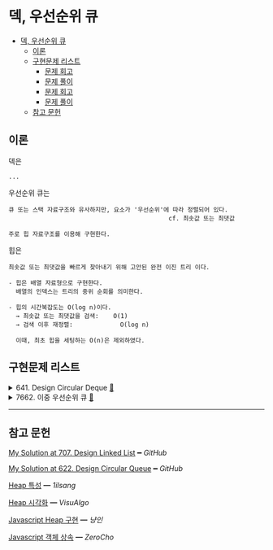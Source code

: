 # 덱, 우선순위 큐

- [덱, 우선순위 큐](#덱-우선순위-큐)
  - [이론](#이론)
  - [구현문제 리스트](#구현문제-리스트)
    - [문제 회고](#문제-회고)
    - [문제 풀이](#문제-풀이)
    - [문제 회고](#문제-회고-1)
    - [문제 풀이](#문제-풀이-1)
  - [참고 문헌](#참고-문헌)

## 이론

덱은

    ...

우선순위 큐는

    큐 또는 스택 자료구조와 유사하지만, 요소가 '우선순위'에 따라 정렬되어 있다.
                                                cf. 최솟값 또는 최댓값

    주로 힙 자료구조를 이용해 구현한다.

힙은 

    최솟값 또는 최댓값을 빠르게 찾아내기 위해 고안된 완전 이진 트리 이다.

    - 힙은 배열 자료형으로 구현한다.
      배열의 인덱스는 트리의 중위 순회를 의미한다.

    - 힙의 시간복잡도는 O(log n)이다.
      → 최솟값 또는 최댓값을 검색:    O(1)
      → 검색 이후 재정렬:             O(log n)

      이때, 최초 힙을 세팅하는 O(n)은 제외하였다.

## 구현문제 리스트

<details>
<summary>
  641. Design Circular Deque
  <a href="https://leetcode.com/problems/design-circular-deque/">👊</a>  
</summary>

### 문제 회고

3주차의 `단일 연결리스트 구현`, 4주차의 `원형큐 구현`을 참고해서 구현하였다.

본 문제의 `deleteFront` 행위가 

원형큐에서의 `dequeue`와 다르게 구현해야 하는 점을 배웠다.

### 문제 풀이

<table>
  <tr >
    <th colspan="2">빅오</th>
  </tr>
  <tr>
    <td colspan="2">
<p>

|       | `insertFront` | `insertLast` | `deleteFront` | `deleteLast` | `getFront` | `getRear` | `isEmpty` | `isFull` |
| :---: | :-----------: | :----------: | :-----------: | :----------: | :--------: | :-------: | :-------: | :------: |
| time  |    `O(1)`     |    `O(n)`    |    `O(1)`     |    `O(n)`    |   `O(1)`   |  `O(n)`   |  `O(1)`   |  `O(1)`  |
| space |    `O(1)`     |    `O(1)`    |    `O(1)`     |    `O(1)`    |   `O(1)`   |  `O(1)`   |  `O(1)`   |  `O(1)`  |
</p>
    </td>
  </tr>
  <tr>    
    <th colspan="2">코드</th>
  </tr>
  <tr>      
    <td>
<p>

```js
// +++ Struct
class ListNode {
  constructor(value) {
      this.value = value;
      this.next = null;     
  }
}

/**
 * @param {number} k
 */
var MyCircularDeque = function(k) {
  this.head = null;
  this.size = 0;
  this.maxSize = k;
};
```
</p>
    </td>
    <td>
<p>

```js
// +++ Debug
MyCircularDeque.prototype.lastIndex = function(){
  return this.size > 0 ? this.size - 1 : 0;
}

MyCircularDeque.prototype.displayDeque = function(pointer){  
  let cur = pointer ? pointer : this.head;
  
  process.stdout.write(`size: ${this.size}   `);
  process.stdout.write(`elements: `);

  for(let i  = 0; i < this.size; i++){
    process.stdout.write(`${cur.value} → `);    
    cur = cur.next;
  }  
  process.stdout.write('\n');
}
```
</p>
    </td>
  </tr>
  <tr>
    <td>
<p>

```js
/** 
 * @param {number} value
 * @return {boolean}
 */
MyCircularDeque.prototype.insertFront = function(value) {
  if(this.isFull())
    return false;
  
  let cur = this.head;
  const node = new ListNode(value);
    
  node.next = cur;
  this.head = node;
  
  this.size += 1;  
  return true;
};
```
</p>
    </td>
    <td>
<p>

```js
/** 
 * @param {number} value
 * @return {boolean}
 */
MyCircularDeque.prototype.insertLast = function(value) {
  if(this.isFull())
    return false;
    
  const node = new ListNode(value);
  
  if(!this.head)
    this.head = node;
  else{
    let cur = this.head;
  
    for(let i = 0; i < this.lastIndex(); i++)
      cur = cur.next;
    
    cur.next = node;
  }
  
  this.size += 1;  
  return true;
};
```
</p>
    </td>  
  </tr>
  <tr>    
    <td>
<p>

```js
/**
 * @return {boolean}
 */
MyCircularDeque.prototype.deleteFront = function() {
  if(this.isEmpty())
    return false;
  
  if(this.size === 1){
    this.size = 0;
    return this.head = null;
  }
  
  this.head = this.head.next;      

  this.size -= 1;  
  return true;
};

```
</p>
    </td>
    <td>
<p>

```js
/**
 * @return {boolean}
 */
MyCircularDeque.prototype.deleteLast = function() {
  if(this.isEmpty())
    return false;
  
  if(this.size === 1){
    this.size = 0;
    return this.head = null;
  }
  
  let prev = null;
  let cur = this.head;
    
  for(let i = 0; i < this.lastIndex(); i++){      
    prev = cur;
    cur = cur.next;
  }
  
  prev.next = cur.next;
  
  this.size -= 1;      
  return true;
};
```
</p>
    </td>  
  </tr>  
  <tr>
    <td>
<p>

```js
/**
 * @return {number}
 */
MyCircularDeque.prototype.getFront = function() {
  if(this.isEmpty())  
    return -1;
  
  return this.head.value;
};

/**
 * @return {number}
 */
MyCircularDeque.prototype.getRear = function() {
  if(this.isEmpty()) 
    return -1;
  
  let cur = this.head;
  
  for(let i = 0; i < this.lastIndex(); i++)
    cur = cur.next;
    
  return cur.value;
};
```
</p>
    </td>
    <td>
<p>

```js
/**
 * @return {boolean}
 */
MyCircularDeque.prototype.isEmpty = function() {
  return !this.head;
};

/**
 * @return {boolean}
 */
MyCircularDeque.prototype.isFull = function() {
  return this.size === this.maxSize;
};
```
</p>
    </td>
  </tr>
</table>
</details>

<details>
<summary>
  7662. 이중 우선순위 큐
  <a href="https://www.acmicpc.net/problem/7662">👊</a>  
</summary>

### 문제 회고

힙 자료구조 기반의 우선순위 큐를 구현하였다.

본 문제를 풀기 위해 아래 2개를 별도의 소스코드로 구현해보았고, 

1. 최소힙 구현
2. 최대힙 구현

본 문제인 2개의 기능을 모두 지원해야 하는

3. 이중 우선순위 큐를 `문제 풀이`에다 기술하였다.

> 1, 2의 구현은 직접하지 못하고, 참고 문헌의 도움을 받으면서 이해하였다.

### 문제 풀이

  ...

</details>
<hr/>

## 참고 문헌

[My Solution at 707. Design Linked List](https://github.com/cs-study-org/algorithm-study/blob/master/03/yongki/LinkedList.md) ━ *GitHub*

[My Solution at 622. Design Circular Queue](https://github.com/cs-study-org/algorithm-study/blob/master/04/yongki/src/circularQueue.js) ━ *GitHub*

[Heap 특성](https://1ilsang.dev/2019-10-21/algorithm/heap) ━ *1ilsang*

[Heap 시각화](https://visualgo.net/en/heap) ━ *VisuAlgo*

[Javascript Heap 구현](https://nyang-in.tistory.com/153) ━ *냥인*

[Javascript 객체 상속](https://www.zerocho.com/category/JavaScript/post/573d812680f0b9102dc370b7) ━ *ZeroCho*
